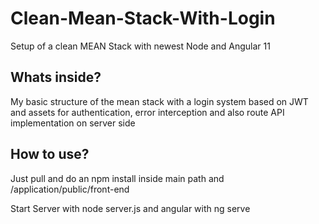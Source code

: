 # Clean-Mean-Stack-With-Login
Setup of a clean MEAN Stack with newest Node and Angular 11

## Whats inside?

My basic structure of the mean stack with a login system based on JWT and assets for authentication, error interception and also route API implementation on server side

## How to use?

Just pull and do an npm install inside main path and /application/public/front-end 

Start Server with node server.js and angular with ng serve